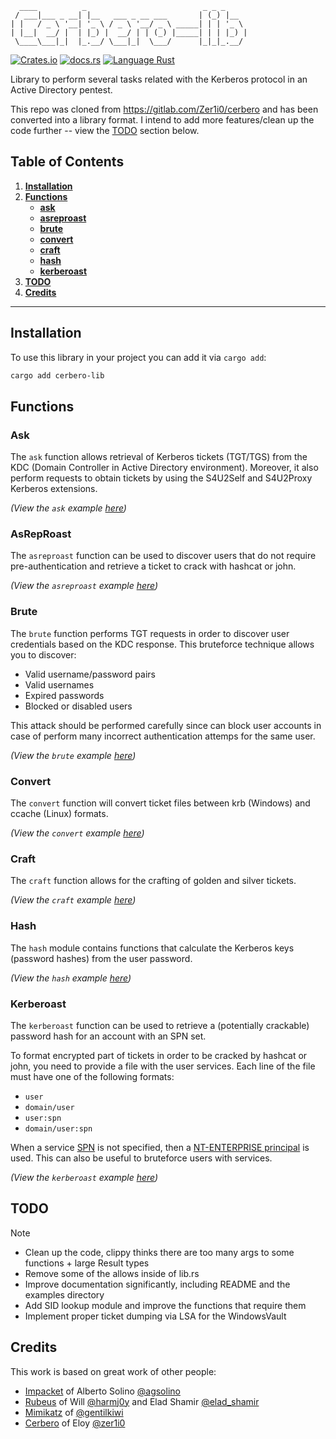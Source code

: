 <!-- cargo-sync-readme start -->

```
  ____          _                          _ _ _
 / ___|___ _ __| |__   ___ _ __ ___       | (_) |__
| |   / _ \ '__| '_ \ / _ \ '__/ _ \ _____| | | '_ \
| |__|  __/ |  | |_) |  __/ | | (_) |_____| | | |_) |
 \____\___|_|  |_.__/ \___|_|  \___/      |_|_|_.__/
```


[![Crates.io](https://img.shields.io/crates/v/cerbero-lib)](https://crates.io/crates/cerbero-lib)
[![docs.rs](https://img.shields.io/docsrs/cerbero-lib)](https://docs.rs/cerbero-lib/latest/cerbero_lib)
[![Language Rust](https://img.shields.io/badge/Language-Rust-blue)](https://www.rust-lang.org/)

Library to perform several tasks related with the Kerberos protocol in an Active Directory pentest.

This repo was cloned from <https://gitlab.com/Zer1i0/cerbero> and has been converted into a library format.
I intend to add more features/clean up the code further -- view the [TODO](#TODO) section below.

## Table of Contents
1. [**Installation**](#installation)
2. [**Functions**](#functions)
    - [**ask**](#ask)
    - [**asreproast**](#asreproast)
    - [**brute**](#brute)
    - [**convert**](#convert)
    - [**craft**](#craft)
    - [**hash**](#hash)
    - [**kerberoast**](#kerberoast)
3. [**TODO**](#todo)
4. [**Credits**](#credits)

---

## Installation

To use this library in your project you can add it via `cargo add`:

```sh
cargo add cerbero-lib
```

## Functions

### Ask
The `ask` function allows retrieval of Kerberos tickets (TGT/TGS) from the KDC
(Domain Controller in Active Directory environment). Moreover, it also
perform requests to obtain tickets by using the S4U2Self and S4U2Proxy
Kerberos extensions.

_(View the `ask` example [here](examples/ask/src/main.rs))_

### AsRepRoast
The `asreproast` function can be used to discover users that do not require
pre-authentication and retrieve a ticket to crack with hashcat or john.

_(View the `asreproast` example [here](examples/asreproast/src/main.rs))_

### Brute
The `brute` function performs TGT requests in order to discover user credentials
based on the KDC response. This bruteforce technique allows you to discover:
+ Valid username/password pairs
+ Valid usernames
+ Expired passwords
+ Blocked or disabled users

This attack should be performed carefully since can block user
accounts in case of perform many incorrect authentication attemps
for the same user.

_(View the `brute` example [here](examples/brute/src/main.rs))_

### Convert
The `convert` function will convert ticket files between krb (Windows)
and ccache (Linux) formats.

_(View the `convert` example [here](examples/convert/src/main.rs))_

### Craft
The `craft` function allows for the crafting of golden and silver tickets.

_(View the `craft` example [here](examples/craft/src/main.rs))_

### Hash
The `hash` module contains functions that calculate the Kerberos keys (password hashes) from the user password.

_(View the `hash` example [here](examples/hash/src/main.rs))_

### Kerberoast
The `kerberoast` function can be used to retrieve a (potentially crackable) password hash
for an account with an SPN set.

To format encrypted part of tickets in order to be cracked by hashcat or john,
you need to provide a file with the user services. Each line of the file
must have one of the following formats:
* `user`
* `domain/user`
* `user:spn`
* `domain/user:spn`

When a service [SPN](https://en.hackndo.com/service-principal-name-spn/)
is not specified, then a
[NT-ENTERPRISE principal](https://swarm.ptsecurity.com/kerberoasting-without-spns/)
is used. This can also be useful to bruteforce users with services.

_(View the `kerberoast` example [here](examples/kerberoast/src/main.rs))_

## TODO

> [!note]
> - Clean up the code, clippy thinks there are too many args to some functions + large Result types
> - Remove some of the allows inside of lib.rs
> - Improve documentation significantly, including README and the examples directory
> - Add SID lookup module and improve the functions that require them
> - Implement proper ticket dumping via LSA for the WindowsVault

## Credits
This work is based on great work of other people:
- [Impacket](https://github.com/SecureAuthCorp/impacket) of Alberto Solino [@agsolino](https://github.com/agsolino)
- [Rubeus](https://github.com/GhostPack/Rubeus) of Will [@harmj0y](https://twitter.com/harmj0y) and Elad Shamir [@elad_shamir](https://twitter.com/elad_shamir)
- [Mimikatz](https://github.com/gentilkiwi/mimikatz) of [@gentilkiwi](https://twitter.com/gentilkiwi)
- [Cerbero](https://gitlab.com/Zer1i0/cerbero) of Eloy [@zer1i0](zer1t0ps@protonmail.com)

<!-- cargo-sync-readme end -->
